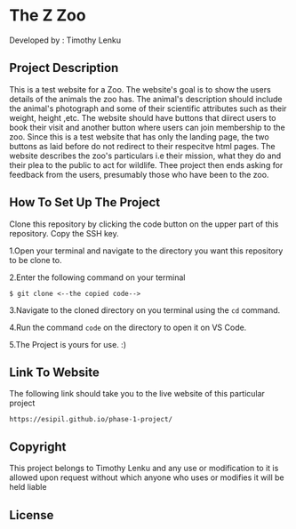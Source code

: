 # The Z Zoo
 
 Developed by : Timothy Lenku

 ## Project Description

This is a test website for a Zoo. The website's goal is to show the users details of the animals the zoo has. The animal's description should include the animal's photograph and some of their scientific attributes such as their weight, height ,etc. The website should have buttons that diirect users to book their visit and another button where users can join membership to the zoo. Since this is a test website that has only the landing page, the two buttons as laid before do not redirect to their respecitve html pages. The website describes the zoo's particulars i.e their mission, what they do and their plea to the public to act for wildlife. Thee project then ends asking for feedback from the users, presumably those who have been to the zoo. 

## How To Set Up The Project 

Clone this repository by clicking the code  button on the upper part of this repository. Copy the SSH key. 

1.Open your terminal and navigate to the directory you want this repository to be clone to.

2.Enter the following command on your terminal

```console
$ git clone <--the copied code-->
```
3.Navigate to the cloned directory on you terminal using the ``` cd ``` command.

4.Run the command ```code``` on the directory to open it on VS Code.

5.The Project is yours for use. :)

## Link To Website

The following link should take you to the live website of this particular project

```console
https://esipil.github.io/phase-1-project/
```

## Copyright

This project belongs to Timothy Lenku and any use or modification to it is allowed upon request without which anyone who uses or modifies it will be held liable 

## License

